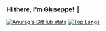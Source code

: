 ### Hi there, I'm [Giuseppe!](https://GDeLaurentis.github.io) 👋

[![Anurag's GitHub stats](https://github-readme-stats.vercel.app/api?username=GDeLaurentis&count_private=true&theme=merko&hide_rank=true&custom_title=GitHubStats)](https://github.com/anuraghazra/github-readme-stats)
[![Top Langs](https://github-readme-stats.vercel.app/api/top-langs/?username=GDeLaurentis&count_private=true&theme=merko&hide=html&layout=compact&langs_count=8)](https://github.com/anuraghazra/github-readme-stats)

